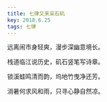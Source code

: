 ```yaml
---
title: 七律又来采石矶
key: 2018.6.25
tags: 七律
---
```


远离闹市身轻爽，漫步深幽意境长。

栈道临江说历史，矶石竖笔写诗章。

锁溪蛙鸣清而韵，坞地竹曳净还芳。

消暑何求风和雨，只寻心静自然凉。

</br>

